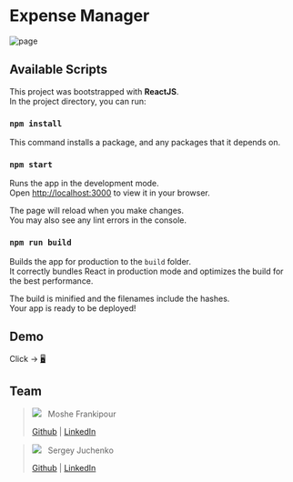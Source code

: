 # Expense Manager

<!-- TODO -->
<img src="#" alt="page" />

## Available Scripts
This project was bootstrapped with **ReactJS**.\
In the project directory, you can run:

### `npm install`

This command installs a package, and any packages that it depends on.

### `npm start`

Runs the app in the development mode.\
Open [http://localhost:3000](http://localhost:3000) to view it in your browser.

The page will reload when you make changes.\
You may also see any lint errors in the console.

### `npm run build`

Builds the app for production to the `build` folder.\
It correctly bundles React in production mode and optimizes the build for the best performance.

The build is minified and the filenames include the hashes.\
Your app is ready to be deployed!

## Demo
Click -> [:desktop_computer:](https://expense-manager-hit.netlify.app/)

## Team
> <a href="https://github.com/mfrankii"><kbd><img src="https://avatars.githubusercontent.com/u/88384146?s=30"/></kbd></a> &nbsp; Moshe Frankipour
>
> [Github](https://github.com/mfrankii) | [LinkedIn](https://www.linkedin.com/in/moshe-frank/) 

> <a href="https://github.com/srjuchenko"><kbd><img src="https://avatars.githubusercontent.com/u/76474133?s=30"/></kbd></a> &nbsp; Sergey Juchenko
>
> [Github](https://github.com/srjuchenko) | [LinkedIn](https://www.linkedin.com/in/sergey-juchenko/) 
